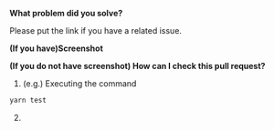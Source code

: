 **What problem did you solve?**

Please put the link if you have a related issue.

**(If you have)Screenshot**


**(If you do not have screenshot) How can I check this pull request?**

1. (e.g.) Executing the command

```sh
yarn test
```

2. 
